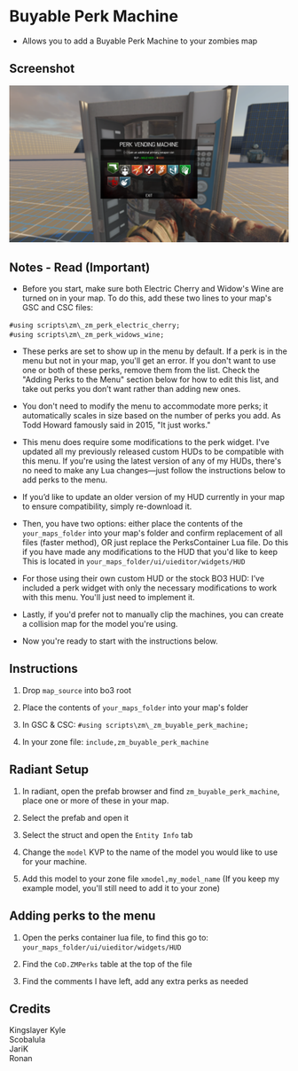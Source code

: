 # Buyable Perk Machine
- Allows you to add a Buyable Perk Machine to your zombies map

## Screenshot
![Example1](screenshots/preview_01.png)

## Notes - Read (Important)
- Before you start, make sure both Electric Cherry and Widow's Wine are
turned on in your map. To do this, add these two lines to your map's
GSC and CSC files:

`#using scripts\zm\_zm_perk_electric_cherry;`\
`#using scripts\zm\_zm_perk_widows_wine;`

- These perks are set to show up in the menu by default. If a perk is in
the menu but not in your map, you'll get an error. If you don't want
to use one or both of these perks, remove them from the list. Check the
"Adding Perks to the Menu" section below for how to edit this list, and
take out perks you don’t want rather than adding new ones.

- You don't need to modify the menu to accommodate more perks; it
automatically scales in size based on the number of perks you add.
As Todd Howard famously said in 2015, "It just works."

- This menu does require some modifications to the perk widget. I've
updated all my previously released custom HUDs to be compatible with
this menu. If you're using the latest version of any of my HUDs,
there's no need to make any Lua changes—just follow the instructions
below to add perks to the menu.

- If you’d like to update an older version of my HUD currently in your map
to ensure compatibility, simply re-download it.

- Then, you have two options: either place the contents of the
`your_maps_folder` into your map's folder and confirm replacement of
all files (faster method), OR just replace the PerksContainer Lua file.
Do this if you have made any modifications to the HUD that you'd like to keep
This is located in `your_maps_folder/ui/uieditor/widgets/HUD`

- For those using their own custom HUD or the stock BO3 HUD:
I’ve included a perk widget with only the necessary modifications to
work with this menu. You'll just need to implement it.

- Lastly, if you'd prefer not to manually clip the machines, you can
create a collision map for the model you're using.

- Now you're ready to start with the instructions below.

## Instructions
1) Drop `map_source` into bo3 root

2) Place the contents of `your_maps_folder` into your map's folder

3) In GSC & CSC:
`#using scripts\zm\_zm_buyable_perk_machine;`

4) In your zone file:
`include,zm_buyable_perk_machine`

## Radiant Setup
1) In radiant, open the prefab browser and find `zm_buyable_perk_machine`, place one or more of these in your map.

2) Select the prefab and open it

3) Select the struct and open the `Entity Info` tab

4) Change the `model` KVP to the name of the model you would like to use for your machine.

5) Add this model to your zone file `xmodel,my_model_name` (If you keep my example model, you'll still need to add it to your zone)

## Adding perks to the menu
1) Open the perks container lua file, to find this go to: `your_maps_folder/ui/uieditor/widgets/HUD`

2) Find the `CoD.ZMPerks` table at the top of the file

3) Find the comments I have left, add any extra perks as needed

## Credits
Kingslayer Kyle\
Scobalula\
JariK\
Ronan